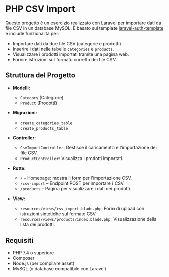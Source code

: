 # PHP CSV Import

Questo progetto è un esercizio realizzato con Laravel per importare dati da file CSV in un database MySQL. È basato sul template [laravel-auth-template](https://github.com/sabino-olivieri/laravel-auth-template) e include funzionalità per:

- Importare dati da due file CSV (categorie e prodotti).
- Inserire i dati nelle tabelle `categories` e `products`.
- Visualizzare i prodotti importati tramite una pagina web.
- Fornire istruzioni sul formato corretto dei file CSV.

## Struttura del Progetto

- **Modelli:**  
  - `Category` (Categorie)  
  - `Product` (Prodotti)

- **Migrazioni:**  
  - `create_categories_table`  
  - `create_products_table`

- **Controller:**  
  - `CsvImportController`: Gestisce il caricamento e l'importazione dei file CSV.  
  - `ProductController`: Visualizza i prodotti importati.

- **Rotte:**  
  - `/` – Homepage: mostra il form per l'importazione CSV.  
  - `/csv-import` – Endpoint POST per importare i CSV.  
  - `/products` – Pagina per visualizzare i dati dei prodotti.

- **View:**  
  - `resources/views/csv_import.blade.php`: Form di upload con istruzioni sintetiche sul formato CSV.  
  - `resources/views/products/index.blade.php`: Visualizzazione della lista dei prodotti.

## Requisiti

- PHP 7.4 o superiore  
- Composer  
- Node.js (per compilare asset)  
- MySQL (o database compatibile con Laravel)
